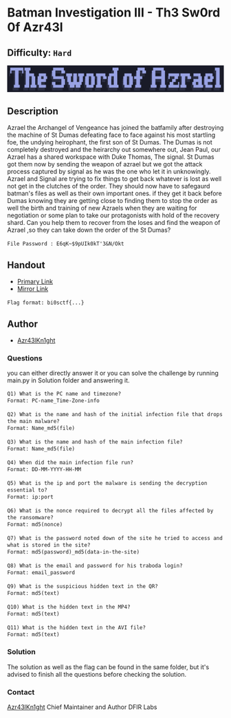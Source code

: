 # Batman Investigation III - Th3 Sw0rd 0f Azr43l
## Difficulty: `Hard`

![alt text](image.png)

## Description

Azrael the Archangel of Vengeance has joined the batfamily after destroying the machine of St Dumas defeating face to face against his most startling foe, the undying heirophant, the first son of St Dumas. The Dumas is not completely destroyed and the heirarchy out somewhere out, Jean Paul, our Azrael has a shared workspace with Duke Thomas, The signal. St Dumas got them now by sending the weapon of azrael but we got the attack process captured by signal as he was the one who let it in unknowingly. Azrael and Signal are trying to fix things to get back whatever is lost as well not get in the clutches of the order. They should now have to safegaurd batman's files as well as their own important ones. if they get it back before Dumas knowing they are getting close to finding them to stop the order as well the birth and training of new Azraels when they are waiting for negotiation or some plan to take our protagonists with hold of the recovery shard. Can you help them to recover from the loses and find the weapon of Azrael ,so they can take down the order of the St Dumas?

`File Password : E6qK~$9pUIk0kT'3&N/Okt`

## Handout
+ [Primary Link](https://www.dropbox.com/scl/fi/owrkj3du3zy8btbizm2tv/Chall_Images.zip?rlkey=dm7lbpeabc6jtdat58mt07ze9&dl=0)
+ [Mirror Link](https://amritauniv-my.sharepoint.com/:u:/g/personal/inctfj_am_amrita_edu/ER1nPhaT_UZCsg1DxHupEVcBbng6-vCeUZ9ptj06aDbUJg)

`Flag format: bi0sctf{...}`

## Author
- [Azr43lKn1ght](https://twitter.com/Azr43lKn1ght)

### Questions

you can either directly answer it or you can solve the challenge by running main.py in Solution folder and answering it.

```
Q1) What is the PC name and timezone?
Format: PC-name_Time-Zone-info

Q2) What is the name and hash of the initial infection file that drops the main malware?
Format: Name_md5(file)

Q3) What is the name and hash of the main infection file?
Format: Name_md5(file)

Q4) When did the main infection file run?
Format: DD-MM-YYYY-HH-MM

Q5) What is the ip and port the malware is sending the decryption essential to?
Format: ip:port

Q6) What is the nonce required to decrypt all the files affected by the ransomware?
Format: md5(nonce)

Q7) What is the password noted down of the site he tried to access and what is stored in the site?
Format: md5(password)_md5(data-in-the-site)

Q8) What is the email and password for his traboda login?
Format: email_password

Q9) What is the suspicious hidden text in the QR?
Format: md5(text)

Q10) What is the hidden text in the MP4?
Format: md5(text)

Q11) What is the hidden text in the AVI file?
Format: md5(text)
```

### Solution

The solution as well as the flag can be found in the same folder, but it's advised to finish all the questions before checking the solution.

### Contact

[Azr43lKn1ght](https://twitter.com/Azr43lKn1ght)
Chief Maintainer and Author
DFIR Labs
